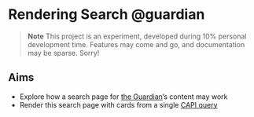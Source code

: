 # Rendering Search @guardian

> **Note** This project is an experiment, developed during 10% personal
> development time. Features may come and go, and documentation may be sparse.
> Sorry!

## Aims

- Explore how a search page for [the Guardian](https://www.theguardian.com/)’s
  content may work
- Render this search page with cards from a single
  [CAPI query](https://open-platform.theguardian.com/documentation/search)
